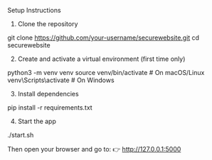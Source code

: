 Setup Instructions

1. Clone the repository

git clone https://github.com/your-username/securewebsite.git
cd securewebsite

2. Create and activate a virtual environment (first time only)

python3 -m venv venv
source venv/bin/activate   # On macOS/Linux
venv\Scripts\activate      # On Windows

3. Install dependencies

pip install -r requirements.txt

4. Start the app

./start.sh

Then open your browser and go to:
👉 http://127.0.0.1:5000
